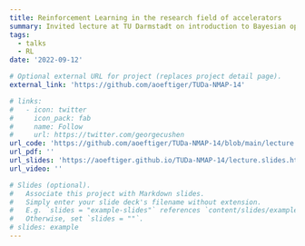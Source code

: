 ```yaml
---
title: Reinforcement Learning in the research field of accelerators
summary: Invited lecture at TU Darmstadt on introduction to Bayesian optimization
tags:
  - talks
  - RL
date: '2022-09-12'

# Optional external URL for project (replaces project detail page).
external_link: 'https://github.com/aoeftiger/TUDa-NMAP-14'

# links:
#   - icon: twitter
#     icon_pack: fab
#     name: Follow
#     url: https://twitter.com/georgecushen
url_code: 'https://github.com/aoeftiger/TUDa-NMAP-14/blob/main/lecture.ipynb'
url_pdf: ''
url_slides: 'https://aoeftiger.github.io/TUDa-NMAP-14/lecture.slides.html#/'
url_video: ''

# Slides (optional).
#   Associate this project with Markdown slides.
#   Simply enter your slide deck's filename without extension.
#   E.g. `slides = "example-slides"` references `content/slides/example-slides.md`.
#   Otherwise, set `slides = ""`.
# slides: example
---
```



